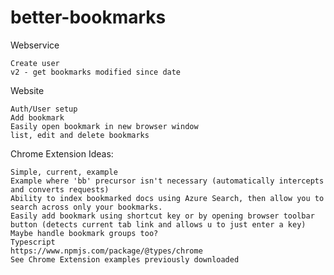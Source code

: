 # better-bookmarks

Webservice

    Create user
    v2 - get bookmarks modified since date

Website

    Auth/User setup
    Add bookmark
    Easily open bookmark in new browser window
    list, edit and delete bookmarks

Chrome Extension Ideas:

    Simple, current, example
    Example where 'bb' precursor isn't necessary (automatically intercepts and converts requests)
    Ability to index bookmarked docs using Azure Search, then allow you to search across only your bookmarks.
    Easily add bookmark using shortcut key or by opening browser toolbar button (detects current tab link and allows u to just enter a key)
    Maybe handle bookmark groups too?
    Typescript
    https://www.npmjs.com/package/@types/chrome
    See Chrome Extension examples previously downloaded
